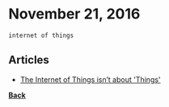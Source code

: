 # November 21, 2016

`internet of things`

## Articles

- [The Internet of Things isn’t about 'Things'](https://iot-for-all.com/the-internet-of-things-isnt-about-things-a768ddf88ba1)


[__Back__](../README.md)
